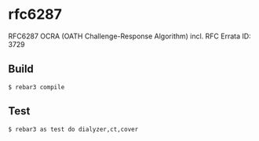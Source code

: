 rfc6287
=====

RFC6287 OCRA (OATH Challenge-Response Algorithm)
incl. RFC Errata ID: 3729

Build
-----

    $ rebar3 compile


Test
-----

    $ rebar3 as test do dialyzer,ct,cover
